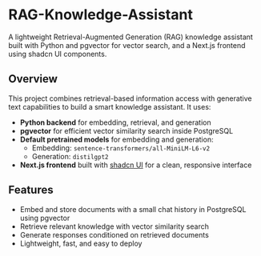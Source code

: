# RAG-Knowledge-Assistant

A lightweight Retrieval-Augmented Generation (RAG) knowledge assistant built with Python and pgvector for vector search, and a Next.js frontend using shadcn UI components.



## Overview

This project combines retrieval-based information access with generative text capabilities to build a smart knowledge assistant. It uses:

- **Python backend** for embedding, retrieval, and generation
- **pgvector** for efficient vector similarity search inside PostgreSQL
- **Default pretrained models** for embedding and generation:
  - Embedding: `sentence-transformers/all-MiniLM-L6-v2`
  - Generation: `distilgpt2`
- **Next.js frontend** built with [shadcn UI](https://ui.shadcn.com/) for a clean, responsive interface


## Features

- Embed and store documents with a small chat history in PostgreSQL using pgvector
- Retrieve relevant knowledge with vector similarity search
- Generate responses conditioned on retrieved documents
- Lightweight, fast, and easy to deploy
